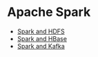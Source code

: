 # Apache Spark
* [Spark and HDFS](spark_and_hdfs.md)
* [Spark and HBase](spark_and_hbase.md)
* [Spark and Kafka](spark_and_kafka.md)